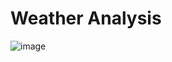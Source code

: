 <h1>Weather Analysis</h1>

![image](https://github.com/user-attachments/assets/87fb015d-4d47-4a5f-b110-2b1481ec0780)
